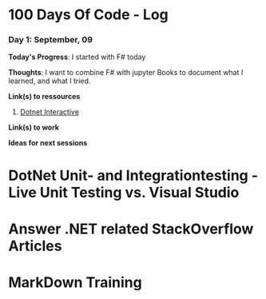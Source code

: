 # 100 Days Of Code - Log

### Day 1: September, 09

**Today's Progress**: I started with F# today

**Thoughts**: I want to combine F# with jupyter Books to document what I learned, and what I tried.

**Link(s) to ressources**
1. [Dotnet Interactive](https://github.com/dotnet/interactive/blob/main/docs/NotebooksLocalExperience.md)


**Link(s) to work**

**Ideas for next sessions**

# DotNet Unit- and Integrationtesting - Live Unit Testing vs. Visual Studio
# Answer .NET related StackOverflow Articles
# MarkDown Training
